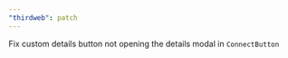 ```yaml
---
"thirdweb": patch
---
```


Fix custom details button not opening the details modal in `ConnectButton`
